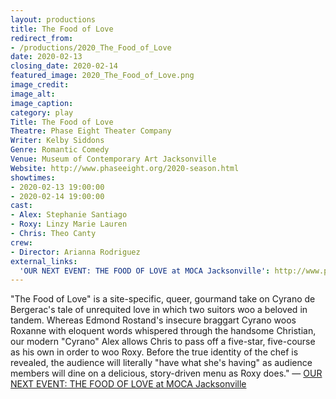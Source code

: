 ```yaml
---
layout: productions
title: The Food of Love
redirect_from:
- /productions/2020_The_Food_of_Love
date: 2020-02-13
closing_date: 2020-02-14
featured_image: 2020_The_Food_of_Love.png
image_credit:
image_alt:
image_caption:
category: play
Title: The Food of Love
Theatre: Phase Eight Theater Company
Writer: Kelby Siddons
Genre: Romantic Comedy
Venue: Museum of Contemporary Art Jacksonville
Website: http://www.phaseeight.org/2020-season.html
showtimes:
- 2020-02-13 19:00:00
- 2020-02-14 19:00:00
cast:
- Alex: Stephanie Santiago
- Roxy: Linzy Marie Lauren
- Chris: Theo Canty
crew:
- Director: Arianna Rodriguez
external_links:
  'OUR NEXT EVENT: THE FOOD OF LOVE at MOCA Jacksonville': http://www.phaseeight.org/2020-season.html
---
```

"The Food of Love" is a site-specific, queer, gourmand take on Cyrano de Bergerac's tale of unrequited love in which two suitors woo a beloved in tandem. Whereas Edmond Rostand's insecure braggart Cyrano woos Roxanne with eloquent words whispered through the handsome Christian, our modern "Cyrano" Alex allows Chris to pass off a five-star, five-course as his own in order to woo Roxy. Before the true identity of the chef is revealed, the audience will literally "have what she's having" as audience members will dine on a delicious, story-driven menu as Roxy does." — [OUR NEXT EVENT: THE FOOD OF LOVE at MOCA Jacksonville](http://www.phaseeight.org/2020-season.html)
